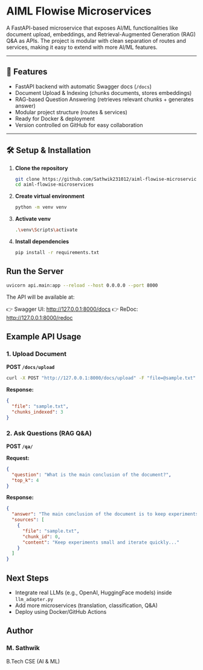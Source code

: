 # AIML Flowise Microservices

A FastAPI-based microservice that exposes AI/ML functionalities like document upload, embeddings, and Retrieval-Augmented Generation (RAG) Q&A as APIs.
The project is modular with clean separation of routes and services, making it easy to extend with more AI/ML features.

---

## 🚀 Features
- FastAPI backend with automatic Swagger docs (`/docs`)
- Document Upload & Indexing (chunks documents, stores embeddings)
- RAG-based Question Answering (retrieves relevant chunks + generates answer)
- Modular project structure (routes & services)
- Ready for Docker & deployment
- Version controlled on GitHub for easy collaboration

---


## 🛠️ Setup & Installation

1. **Clone the repository**
   ```bash
   git clone https://github.com/Sathwik231012/aiml-flowise-microservices.git
   cd aiml-flowise-microservices
   ```

2. **Create virtual environment**
   ```bash
   python -m venv venv
   ```

3. **Activate venv**
   ```bash
   .\venv\Scripts\activate
   ```

4. **Install dependencies**
   ```bash
   pip install -r requirements.txt
   ```

## Run the Server

```bash
uvicorn api.main:app --reload --host 0.0.0.0 --port 8000
```

The API will be available at:

👉 Swagger UI: http://127.0.0.1:8000/docs
👉 ReDoc: http://127.0.0.1:8000/redoc

## Example API Usage

### 1. Upload Document

**POST ```/docs/upload```**

```bash
curl -X POST "http://127.0.0.1:8000/docs/upload" -F "file=@sample.txt"
```

**Response:**

```json
{
  "file": "sample.txt",
  "chunks_indexed": 3
}
```

### 2. Ask Questions (RAG Q&A)

**POST ```/qa/```**

**Request:**

```json
{
  "question": "What is the main conclusion of the document?",
  "top_k": 4
}
```

**Response:**

```json
{
  "answer": "The main conclusion of the document is to keep experiments small and iterate quickly.",
  "sources": [
    {
      "file": "sample.txt",
      "chunk_id": 0,
      "content": "Keep experiments small and iterate quickly..."
    }
  ]
}
```

## Next Steps

- Integrate real LLMs (e.g., OpenAI, HuggingFace models) inside `llm_adapter.py`
- Add more microservices (translation, classification, Q&A)
- Deploy using Docker/GitHub Actions

## Author

### M. Sathwik

B.Tech CSE (AI & ML) 
